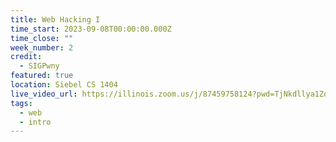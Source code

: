 ```yaml
---
title: Web Hacking I
time_start: 2023-09-08T00:00:00.000Z
time_close: ""
week_number: 2
credit:
  - SIGPwny
featured: true
location: Siebel CS 1404
live_video_url: https://illinois.zoom.us/j/87459758124?pwd=TjNkdllya1ZocUtzMlZJL2JnUVo3Zz09
tags:
  - web
  - intro
---
```

